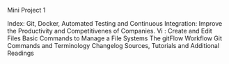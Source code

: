 Mini Project 1


Index:
Git, Docker, Automated Testing and Continuous Integration: Improve the Productivity and Competitivenes of Companies.
Vi : Create and Edit Files 
Basic Commands to Manage a File Systems
The gitFlow Workflow 
Git Commands and Terminology 
Changelog
Sources, Tutorials and Additional Readings 
